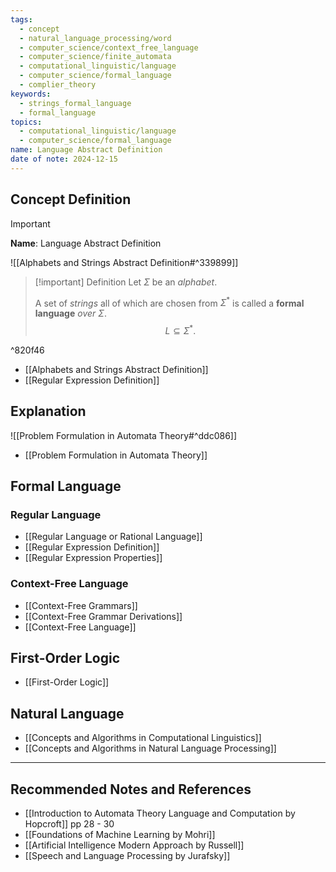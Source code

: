 ```yaml
---
tags:
  - concept
  - natural_language_processing/word
  - computer_science/context_free_language
  - computer_science/finite_automata
  - computational_linguistic/language
  - computer_science/formal_language
  - complier_theory
keywords:
  - strings_formal_language
  - formal_language
topics:
  - computational_linguistic/language
  - computer_science/formal_language
name: Language Abstract Definition
date of note: 2024-12-15
---
```


## Concept Definition

>[!important]
>**Name**: Language Abstract Definition

![[Alphabets and Strings Abstract Definition#^339899]]

>[!important] Definition
>Let $\Sigma$ be an *alphabet*.
>
>A set of *strings* all of which are chosen from $\Sigma^{*}$ is called a **formal language** *over* $\Sigma$. $$L \subseteq \Sigma^{*}.$$

^820f46

- [[Alphabets and Strings Abstract Definition]]
- [[Regular Expression Definition]]



## Explanation

![[Problem Formulation in Automata Theory#^ddc086]]

- [[Problem Formulation in Automata Theory]]


## Formal Language

### Regular Language

- [[Regular Language or Rational Language]]
- [[Regular Expression Definition]]
- [[Regular Expression Properties]]

### Context-Free Language

- [[Context-Free Grammars]]
- [[Context-Free Grammar Derivations]]
- [[Context-Free Language]]

## First-Order Logic

- [[First-Order Logic]]


## Natural Language

- [[Concepts and Algorithms in Computational Linguistics]]
- [[Concepts and Algorithms in Natural Language Processing]]



-----------
##  Recommended Notes and References


- [[Introduction to Automata Theory Language and Computation by Hopcroft]] pp  28 - 30
- [[Foundations of Machine Learning by Mohri]]
- [[Artificial Intelligence Modern Approach by Russell]]
- [[Speech and Language Processing by Jurafsky]]